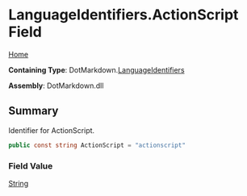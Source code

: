 # LanguageIdentifiers\.ActionScript Field

[Home](../../../README.md)

**Containing Type**: DotMarkdown\.[LanguageIdentifiers](../README.md)

**Assembly**: DotMarkdown\.dll

## Summary

Identifier for ActionScript\.

```csharp
public const string ActionScript = "actionscript"
```

### Field Value

[String](https://docs.microsoft.com/en-us/dotnet/api/system.string)

